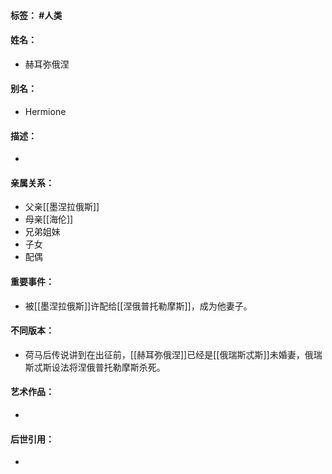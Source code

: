 #### 标签： #人类
#### 姓名：
- 赫耳弥俄涅
#### 别名：
- Hermione
#### 描述：
- 
#### 亲属关系：
- 父亲[[墨涅拉俄斯]]
- 母亲[[海伦]]
- 兄弟姐妹
- 子女
- 配偶
#### 重要事件：
- 被[[墨涅拉俄斯]]许配给[[涅俄普托勒摩斯]]，成为他妻子。
#### 不同版本：
- 荷马后传说讲到在出征前，[[赫耳弥俄涅]]已经是[[俄瑞斯忒斯]]未婚妻，俄瑞斯忒斯设法将涅俄普托勒摩斯杀死。
#### 艺术作品：
- 
#### 后世引用：
- 